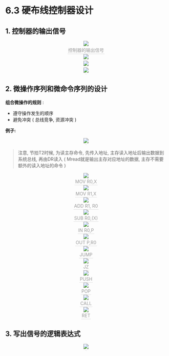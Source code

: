 # 6.3 硬布线控制器设计

## 1. 控制器的输出信号

<center><img src="https://youpai.roccoshi.top/img/20200719100719.png"><br><div style="border-bottom: 1px solid #d9d9d9;display: inline-block;color: #999;    padding: 2px;">控制器的输出信号</div> </center>

<center><img src="https://youpai.roccoshi.top/img/20200719101319.png"><br><div style="border-bottom: 1px solid #d9d9d9;display: inline-block;color: #999;    padding: 2px;"></div> </center>

  <center><img src="https://youpai.roccoshi.top/img/20200719101333.png"><br><div style="border-bottom: 1px solid #d9d9d9;display: inline-block;color: #999;    padding: 2px;"></div> </center>

<center><img src="https://youpai.roccoshi.top/img/20200719101359.png"><br><div style="border-bottom: 1px solid #d9d9d9;display: inline-block;color: #999;    padding: 2px;"></div> </center>

## 2. 微操作序列和微命令序列的设计

**组合微操作的规则** : 

- 遵守操作发生的顺序
- 避免冲突 ( 总线竞争, 资源冲突 )

 **例子:**

 <center><img src="https://youpai.roccoshi.top/img/20200719103111.png"><br><div style="border-bottom: 1px solid #d9d9d9;display: inline-block;color: #999;    padding: 2px;"></div> </center>

> 注意, 节拍T2时候, 为读主存命令, 先传入地址, 主存读入地址后输出数据到系统总线, 再由DR读入 ( Mread就是输出主存对应地址的数据, 主存不需要额外的读入地址的命令 )

<center><img src="https://youpai.roccoshi.top/img/20200719105950.png"><br><div style="border-bottom: 1px solid #d9d9d9;display: inline-block;color: #999;    padding: 2px;">MOV R0,X</div> </center>

<center><img src="https://youpai.roccoshi.top/img/20200719110004.png"><br><div style="border-bottom: 1px solid #d9d9d9;display: inline-block;color: #999;    padding: 2px;">MOV R1,X</div> </center>

<center><img src="https://youpai.roccoshi.top/img/20200719110017.png"><br><div style="border-bottom: 1px solid #d9d9d9;display: inline-block;color: #999;    padding: 2px;">ADD R1, R0</div> </center>

<center><img src="https://youpai.roccoshi.top/img/20200719110035.png"><br><div style="border-bottom: 1px solid #d9d9d9;display: inline-block;color: #999;    padding: 2px;">SUB R0,(X)</div> </center>

<center><img src="https://youpai.roccoshi.top/img/20200719110051.png"><br><div style="border-bottom: 1px solid #d9d9d9;display: inline-block;color: #999;    padding: 2px;">IN R0,P</div> </center>

<center><img src="https://youpai.roccoshi.top/img/20200719110108.png"><br><div style="border-bottom: 1px solid #d9d9d9;display: inline-block;color: #999;    padding: 2px;">OUT P,R0</div> </center>

<center><img src="https://youpai.roccoshi.top/img/20200719110129.png"><br><div style="border-bottom: 1px solid #d9d9d9;display: inline-block;color: #999;    padding: 2px;">JUMP</div> </center>

<center><img src="https://youpai.roccoshi.top/img/20200719110150.png"><br><div style="border-bottom: 1px solid #d9d9d9;display: inline-block;color: #999;    padding: 2px;">JZ</div> </center>

<center><img src="https://youpai.roccoshi.top/img/20200719110210.png"><br><div style="border-bottom: 1px solid #d9d9d9;display: inline-block;color: #999;    padding: 2px;">PUSH</div> </center>

<center><img src="https://youpai.roccoshi.top/img/20200719110225.png"><br><div style="border-bottom: 1px solid #d9d9d9;display: inline-block;color: #999;    padding: 2px;">POP</div> </center>

<center><img src="https://youpai.roccoshi.top/img/20200719110238.png"><br><div style="border-bottom: 1px solid #d9d9d9;display: inline-block;color: #999;    padding: 2px;">CALL</div> </center>

<center><img src="https://youpai.roccoshi.top/img/20200719110253.png"><br><div style="border-bottom: 1px solid #d9d9d9;display: inline-block;color: #999;    padding: 2px;">RET</div> </center>

## 3. 写出信号的逻辑表达式

<center><img src="https://youpai.roccoshi.top/img/20200719111414.png"><br><div style="border-bottom: 1px solid #d9d9d9;display: inline-block;color: #999;    padding: 2px;"></div> </center>

